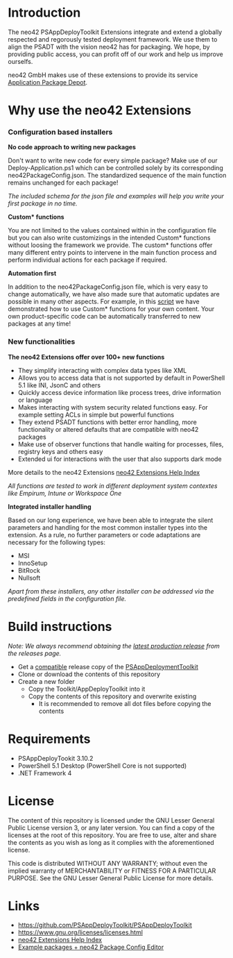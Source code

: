 # Introduction
The neo42 PSAppDeployToolkit Extensions integrate and extend a globally respected and regorously tested deployment framework. We use them to align the PSADT with the vision neo42 has for packaging.
We hope, by providing public access, you can profit off of our work and help us improve ourselfs.

neo42 GmbH makes use of these extensions to provide its service [Application Package Depot](https://neo42.de/application-package-depot).

# Why use the neo42 Extensions
### Configuration based installers
__No code approach to writing new packages__

Don't want to write new code for every simple package? Make use of our Deploy-Application.ps1 which can be controlled solely by its corresponding neo42PackageConfig.json. The standardized sequence of the main function remains unchanged for each package!

_The included schema for the json file and examples will help you write your first package in no time._

__Custom* functions__

You are not limited to the values contained within in the configuration file but you can also write customizings in the intended Custom* functions without loosing the framework we provide. The custom* functions offer many different entry points to intervene in the main function process and perform individual actions for each package if required.

__Automation first__

In addition to the neo42PackageConfig.json file, which is very easy to change automatically, we have also made sure that automatic updates are possible in many other aspects. For example, in this [script](https://github.com/neo42-GmbH/ManagementService-PowerShell/blob/master/Pipelines/Add-ContentToCustomFunction.ps1) we have demonstrated how to use Custom* functions for your own content. Your own product-specific code can be automatically transferred to new packages at any time!

### New functionalities
__The neo42 Extensions offer over 100+ new functions__
* They simplify interacting with complex data types like XML
* Allows you to access data that is not supported by default in PowerShell 5.1 like INI, JsonC and others
* Quickly access device information like process trees, drive information or language
* Makes interacting with system security related functions easy. For example setting ACLs in simple but powerful functions
* They extend PSADT functions with better error handling, more functionality or altered defaults that are compatible with neo42 packages
* Make use of observer functions that handle waiting for processes, files, registry keys and others easy
* Extended ui for interactions with the user that also supports dark mode

More details to the neo42 Extensions [neo42 Extensions Help Index](https://portal.neo42.de/Help/674885cc4c0539ebc80bf566?language=en)

_All functions are tested to work in different deployment system contextes like Empirum, Intune or Workspace One_

__Integrated installer handling__

Based on our long experience, we have been able to integrate the silent parameters and handling for the most common installer types into the extension. As a rule, no further parameters or code adaptations are necessary for the following types:
* MSI
* InnoSetup
* BitRock
* Nullsoft

_Apart from these installers, any other installer can be addressed via the predefined fields in the configuration file._

# Build instructions
_Note: We always recommend obtaining the [latest production release](https://github.com/neo42-GmbH/PSAppDeployToolKitExtensions/releases/latest) from the releases page._

* Get a [compatible](#requirements) release copy of the [PSAppDeploymentToolkit](#links)
* Clone or download the contents of this repository
* Create a new folder
    * Copy the Toolkit/AppDeployToolkit into it
    * Copy the contents of this repository and overwrite existing
        - It is recommended to remove all dot files before copying the contents

# Requirements
* PSAppDeployTookit 3.10.2
* PowerShell 5.1 Desktop (PowerShell Core is not supported)
* .NET Framework 4

# License
The content of this repository is licensed under the GNU Lesser General Public License version 3, or any later version. You can find a copy of the licenses at the root of this repository. You are free to use, alter and share the contents as you wish as long as it complies with the aforementioned license.

This code is distributed WITHOUT ANY WARRANTY; without even the implied warranty of MERCHANTABILITY or FITNESS FOR A PARTICULAR PURPOSE. See the GNU Lesser General Public License for more details.

# Links
* https://github.com/PSAppDeployToolkit/PSAppDeployToolkit
* https://www.gnu.org/licenses/licenses.html
* [neo42 Extensions Help Index](https://portal.neo42.de/Help/674885cc4c0539ebc80bf566?language=en)
* [Example packages + neo42 Package Config Editor](https://portal.neo42.de/Help/6748996f4c0539ebc80bf5d8?language=en)
